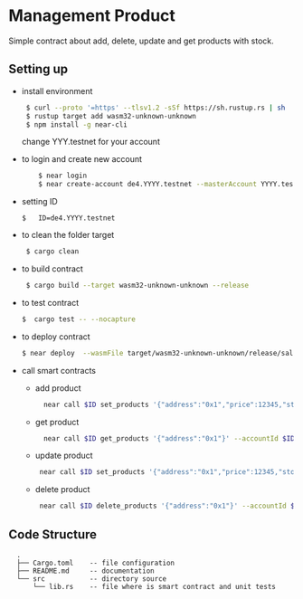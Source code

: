 # Management Product
Simple contract about add, delete, update and get products with stock.

## Setting up
- install environment
  ```bash
   $ curl --proto '=https' --tlsv1.2 -sSf https://sh.rustup.rs | sh
   $ rustup target add wasm32-unknown-unknown
   $ npm install -g near-cli
   ```

   change  YYY.testnet for your account
- to login and create new account 
    ```bash
        $ near login 
        $ near create-account de4.YYYY.testnet --masterAccount YYYY.testnet --initialBalance 10
    ```

- setting ID
    ```
    $   ID=de4.YYYY.testnet
    ```

- to clean the folder target
  ```bash
   $ cargo clean 
  ```

- to build contract 
  ```bash
   $ cargo build --target wasm32-unknown-unknown --release
  ```
- to test contract 
    ```bash
    $  cargo test -- --nocapture
    ```

- to deploy contract 
    ```bash
    $ near deploy  --wasmFile target/wasm32-unknown-unknown/release/sales.wasm --accountId $ID
    ``` 

- call smart contracts
  * add product
    ```bash
      near call $ID set_products '{"address":"0x1","price":12345,"stock":5}' --accountId $ID
     ```

  * get product
    ```bash
      near call $ID get_products '{"address":"0x1"}' --accountId $ID
     ```

  * update product
     ```bash
      near call $ID set_products '{"address":"0x1","price":12345,"stock":4}' --accountId $ID
     ```

  * delete product
     ```bash
      near call $ID delete_products '{"address":"0x1"}' --accountId $ID
     ```

## Code Structure 
```
  .
  ├── Cargo.toml    -- file configuration 
  ├── README.md     -- documentation
  └── src           -- directory source
      └── lib.rs    -- file where is smart contract and unit tests
```